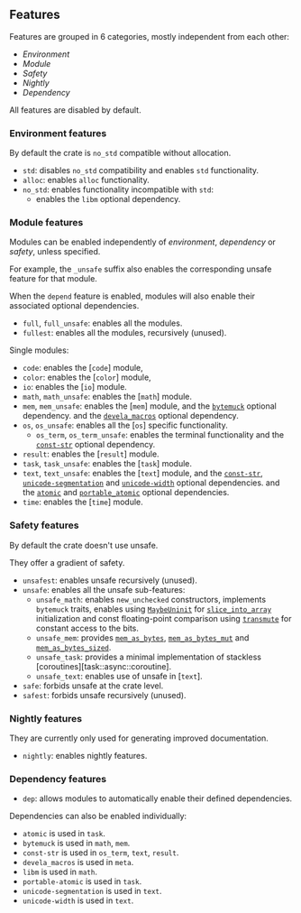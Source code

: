 ## Features

Features are grouped in 6 categories, mostly independent from each other:
- *Environment*
- *Module*
- *Safety*
- *Nightly*
- *Dependency*

All features are disabled by default.


### Environment features

By default the crate is `no_std` compatible without allocation.

- `std`: disables `no_std` compatibility and enables `std` functionality.
- `alloc`: enables `alloc` functionality.
- `no_std`: enables functionality incompatible with `std`:
  - enables the `libm` optional dependency.


### Module features

Modules can be enabled independently of *environment*, *dependency* or *safety*,
unless specified.

For example, the `_unsafe` suffix also enables the corresponding unsafe feature
for that module.

When the `depend` feature is enabled, modules will also enable their associated
optional dependencies.

- `full`, `full_unsafe`: enables all the modules.
- `fullest`: enables all the modules, recursively (unused).

Single modules:
- `code`: enables the [`code`] module,
- `color`: enables the [`color`] module,
- `io`: enables the [`io`] module.
- `math`, `math_unsafe`: enables the [`math`] module.
- `mem`, `mem_unsafe`: enables the [`mem`] module,
  and the [`bytemuck`] optional dependency.
  and the [`devela_macros`] optional dependency.
- `os`, `os_unsafe`: enables all the [`os`] specific functionality.
  - `os_term`, `os_term_unsafe`: enables the terminal functionality
    and the [`const-str`] optional dependency.
- `result`: enables the [`result`] module.
- `task`, `task_unsafe`: enables the [`task`] module.
- `text`, `text_unsafe`: enables the [`text`] module,
  and the [`const-str`], [`unicode-segmentation`] and [`unicode-width`] optional dependencies.
  and the [`atomic`] and [`portable_atomic`] optional dependencies.
- `time`: enables the [`time`] module.


### Safety features

By default the crate doesn't use unsafe.

They offer a gradient of safety.

- `unsafest`: enables unsafe recursively (unused).
- `unsafe`: enables all the unsafe sub-features:
  - `unsafe_math`: enables `new_unchecked` constructors, implements `bytemuck` traits,
    enables using [`MaybeUninit`] for [`slice_into_array`] initialization and
    const floating-point comparison  using [`transmute`] for constant access to the bits.
  - `unsafe_mem`: provides [`mem_as_bytes`], [`mem_as_bytes_mut`] and [`mem_as_bytes_sized`].
  - `unsafe_task`: provides a minimal implementation of stackless
    [coroutines][task::async::coroutine].
  - `unsafe_text`: enables use of unsafe in [`text`].
- `safe`: forbids unsafe at the crate level.
- `safest`: forbids unsafe recursively (unused).


### Nightly features

They are currently only used for generating improved documentation.

- `nightly`: enables nightly features.


### Dependency features

- `dep`: allows modules to automatically enable their defined dependencies.

Dependencies can also be enabled individually:
- `atomic` is used in `task`.
- `bytemuck` is used in `math`, `mem`.
- `const-str` is used in `os_term`, `text`, `result`.
- `devela_macros` is used in `meta`.
- `libm` is used in `math`.
- `portable-atomic` is used in `task`.
- `unicode-segmentation` is used in `text`.
- `unicode-width` is used in `text`.

[`IntBuf`]: text::IntBuf
[`IntBufable`]: text::IntBufAble
[`slice_into_array`]: data::convert::collection::slice_into_array
[`MaybeUninit`]: core::mem::MaybeUninit
[`transmute`]: core::mem::transmute
[`mem_as_bytes`]: mem::mem_as_bytes
[`mem_as_bytes_mut`]: mem::mem_as_bytes_mut
[`mem_as_bytes_sized`]: mem::mem_as_bytes_sized

[`atomic`]: dep::atomic
[`bytemuck`]: dep::bytemuck
[`devela_macros`]: dep::devela_macros
[`const-str`]: dep::const_str
[`portable_atomic`]: dep::portable_atomic
[`unicode-segmentation`]: dep::unicode_segmentation
[`unicode-width`]: dep::unicode_width
